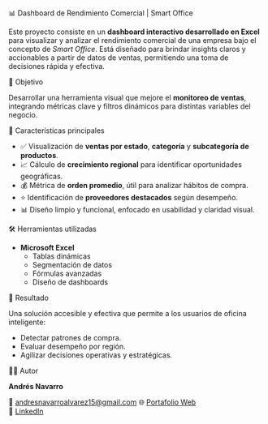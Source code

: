 📊 Dashboard de Rendimiento Comercial | Smart Office

Este proyecto consiste en un **dashboard interactivo desarrollado en Excel** para visualizar y analizar el rendimiento comercial de una empresa bajo el concepto de *Smart Office*. Está diseñado para brindar insights claros y accionables a partir de datos de ventas, permitiendo una toma de decisiones rápida y efectiva.


🎯 Objetivo

Desarrollar una herramienta visual que mejore el **monitoreo de ventas**, integrando métricas clave y filtros dinámicos para distintas variables del negocio.


🧩 Características principales

- ✅ Visualización de **ventas por estado**, **categoría** y **subcategoría de productos**.
- 📈 Cálculo de **crecimiento regional** para identificar oportunidades geográficas.
- 💰 Métrica de **orden promedio**, útil para analizar hábitos de compra.
- ⭐ Identificación de **proveedores destacados** según desempeño.
- 📊 Diseño limpio y funcional, enfocado en usabilidad y claridad visual.


🛠️ Herramientas utilizadas

- **Microsoft Excel**
  - Tablas dinámicas
  - Segmentación de datos
  - Fórmulas avanzadas
  - Diseño de dashboards


🚀 Resultado

Una solución accesible y efectiva que permite a los usuarios de oficina inteligente:
- Detectar patrones de compra.
- Evaluar desempeño por región.
- Agilizar decisiones operativas y estratégicas.


👨‍💻 Autor

**Andrés Navarro**  

📧 andresnavarroalvarez15@gmail.com
🌐 [Portafolio Web](https://andres-navarro-portafolio.netlify.app)  
🔗 [LinkedIn](https://www.linkedin.com/in/andr%C3%A9s-navarro77/)
